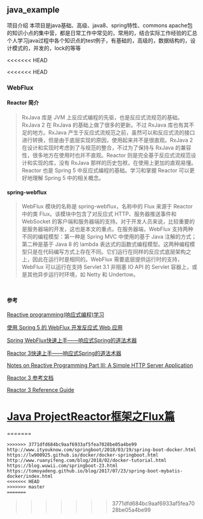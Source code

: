 ## java_example
项目介绍
本项目是java基础、高级、java8、spring特性、commons apache包的知识小点的集中营，都是日常工作中常见的，常用的，结合实际工作经验的汇总
个人学习java过程中各个知识点的test例子，有基础的，高级的，数据结构的，设计模式的，并发的，lock的等等

<<<<<<< HEAD

<<<<<<< HEAD
### WebFlux

#### Reactor 简介
> RxJava 库是 JVM 上反应式编程的先驱，也是反应式流规范的基础。RxJava 2 在 RxJava 的基础上做了很多的更新。不过 RxJava 库也有其不足的地方。RxJava 产生于反应式流规范之前，虽然可以和反应式流的接口进行转换，但是由于底层实现的原因，使用起来并不是很直观。RxJava 2 在设计和实现时考虑到了与规范的整合，不过为了保持与 RxJava 的兼容性，很多地方在使用时也并不直观。Reactor 则是完全基于反应式流规范设计和实现的库，没有 RxJava 那样的历史包袱，在使用上更加的直观易懂。Reactor 也是 Spring 5 中反应式编程的基础。学习和掌握 Reactor 可以更好地理解 Spring 5 中的相关概念。

#### spring-webflux
> WebFlux 模块的名称是 spring-webflux，名称中的 Flux 来源于 Reactor 中的类 Flux。该模块中包含了对反应式 HTTP、服务器推送事件和 WebSocket 的客户端和服务器端的支持。对于开发人员来说，比较重要的是服务器端的开发，这也是本文的重点。在服务器端，WebFlux 支持两种不同的编程模型：第一种是 Spring MVC 中使用的基于 Java 注解的方式；第二种是基于 Java 8 的 lambda 表达式的函数式编程模型。这两种编程模型只是在代码编写方式上存在不同。它们运行在同样的反应式底层架构之上，因此在运行时是相同的。WebFlux 需要底层提供运行时的支持，WebFlux 可以运行在支持 Servlet 3.1 非阻塞 IO API 的 Servlet 容器上，或是其他异步运行时环境，如 Netty 和 Undertow。
```$xslt


```
#### 参考
[Reactive programming(响应式编程)学习](http://liuxiang.github.io/2018/04/19/Reactive%20programming(%E5%8F%8D%E5%BA%94%E5%BC%8F%E7%BC%96%E7%A8%8B)%E5%AD%A6%E4%B9%A0/)

[使用 Spring 5 的 WebFlux 开发反应式 Web 应用](https://www.ibm.com/developerworks/cn/java/spring5-webflux-reactive/index.html)

[Spring WebFlux快速上手——响应式Spring的道法术器](https://blog.51cto.com/liukang/2090198)

[Reactor 3快速上手——响应式Spring的道法术器](https://blog.51cto.com/liukang/2090191)

[Notes on Reactive Programming Part III: A Simple HTTP Server Application](https://spring.io/blog/2016/07/20/notes-on-reactive-programming-part-iii-a-simple-http-server-application)

[Reactor 3 参考文档](http://htmlpreview.github.io/?https://github.com/get-set/reactor-core/blob/master-zh/src/docs/index.html)

[Reactor 3 Reference Guide](https://projectreactor.io/docs/core/release/reference/#_latest_version_copyright_notice)

[Java ProjectReactor框架之Flux篇](https://www.dnocm.com/articles/almond/java%20projectreactor-flux/)
=======
=======
```
>>>>>>> 3771dfd684bc9aaf6933af5fea7028be05a4be99
http://www.ityouknow.com/springboot/2018/03/19/spring-boot-docker.html
https://lw900925.github.io/docker/docker-springboot.html
http://www.ruanyifeng.com/blog/2018/02/docker-tutorial.html
https://blog.wuwii.com/springboot-23.html
https://tomoyadeng.github.io/blog/2017/07/23/spring-boot-mybatis-docker/index.html
<<<<<<< HEAD
>>>>>>> master
=======
```
>>>>>>> 3771dfd684bc9aaf6933af5fea7028be05a4be99
